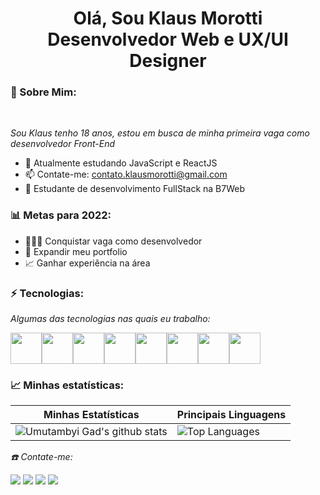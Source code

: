 <h1 align="center"> Olá, Sou Klaus Morotti <br/> Desenvolvedor Web e UX/UI Designer </h1>

### 🐼 Sobre Mim: 

<br/>

*Sou Klaus tenho 18 anos, estou em busca de minha primeira vaga como desenvolvedor Front-End* 

* 🌱 Atualmente estudando JavaScript e ReactJS
* 📫 Contate-me: contato.klausmorotti@gmail.com
* 🚀 Estudante de desenvolvimento FullStack na B7Web

### 📊 Metas para 2022:

* 👨🏼‍💻 Conquistar vaga como desenvolvedor
* 📂 Expandir meu portfolio
* 📈 Ganhar experiência na área

### ⚡ Tecnologias:

*Algumas das tecnologias nas quais eu trabalho:*

<div style="display:flex">
 
<img width="50px" height="50px" src="https://cdn.jsdelivr.net/gh/devicons/devicon/icons/html5/html5-original.svg" />
<img width="50px" height="50px" src="https://cdn.jsdelivr.net/gh/devicons/devicon/icons/css3/css3-original.svg" />
<img width="50px" height="50px" src="https://cdn.jsdelivr.net/gh/devicons/devicon/icons/javascript/javascript-original.svg" />
<img width="50px" height="50px" src="https://cdn.jsdelivr.net/gh/devicons/devicon/icons/react/react-original.svg" />
<img width="50px" height="50px" src="https://cdn.jsdelivr.net/gh/devicons/devicon/icons/typescript/typescript-original.svg" />
<img width="50px" height="50px" src="https://cdn.jsdelivr.net/gh/devicons/devicon/icons/git/git-original.svg" />
<img width="50px" height="50px" src="https://cdn.jsdelivr.net/gh/devicons/devicon/icons/github/github-original.svg" />
<img width="50px" height="50px" src="https://cdn.jsdelivr.net/gh/devicons/devicon/icons/figma/figma-original.svg" />
   
</div>

### 📈 Minhas estatísticas:

| Minhas Estatísticas                                                                                                                                                            | Principais Linguagens                                                                                                                                                                     |
| ------------------------------------------------------------------------------------------------------------------------------------------------------------------------ | ---------------------------------------------------------------------------------------------------------------------------------------------------------------------------------- |
| ![Umutambyi Gad's github stats](https://github-readme-stats.vercel.app/api?username=klausmorotti&show_icons=true&hide_border=true&count_private=true&theme=jolly) | ![Top Languages](https://github-readme-stats.vercel.app/api/top-langs/?username=klausmorotti&langs_count=10&count_private=true&hide_border=true&theme=jolly&layout=compact) |

*☎️ Contate-me:*

<div>
  <a href="https://www.linkedin.com/in/klausmorotti/" target="_blank"><img src="https://img.shields.io/badge/-LinkedIn-%230077B5?style=for-the-badge&logo=linkedin&logoColor=white" target="_blank"></a>
  <a href="https://api.whatsapp.com/send/?phone=%2B5518996928982&text&app_absent=0" target="_blank"><img src="https://img.shields.io/badge/WhatsApp-25D366?style=for-the-badge&logo=whatsapp&logoColor=white" target="_blank"></a>
  <a href = "mailto:contato.klausmorotti@gmail.com"><img src="https://img.shields.io/badge/-Gmail-%23333?style=for-the-badge&logo=gmail&logoColor=white" target="_blank"></a>
  <a href="https://www.instagram.com/klaus_morotti/" target="_blank"><img src="https://img.shields.io/badge/-Instagram-%23E4405F?style=for-the-badge&logo=instagram&logoColor=white" target="_blank"></a>
</div>
